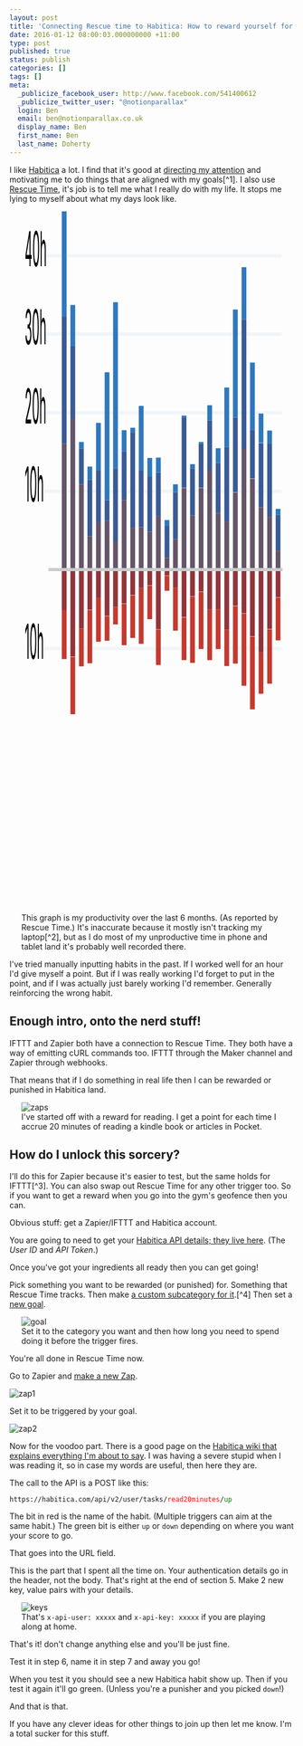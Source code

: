```yaml
--- 
layout: post 
title: 'Connecting Rescue time to Habitica: How to reward yourself for doing useful things without using up all your brain power' 
date: 2016-01-12 08:00:03.000000000 +11:00 
type: post 
published: true 
status: publish 
categories: [] 
tags: [] 
meta:
  _publicize_facebook_user: http://www.facebook.com/541400612 
  _publicize_twitter_user: "@notionparallax" 
  login: Ben 
  email: ben@notionparallax.co.uk 
  display_name: Ben 
  first_name: Ben 
  last_name: Doherty 
---
```

<style type="text/css">
figure {
    width: 33em;
    margin: auto;
}
svg.prod-graph {
    width: 63vh;
    height: 31vh;
}
.post img {
    margin: 1em 0;
}
span.name {
    color: red;
}
span.direction {
    color: green;
}
</style>
<p>I like <a href="https://habitica.com" title="formerly Habit RPG">Habitica</a> a lot. I find that it's good at <a href="http://habitica.wikia.com/wiki/Adapting_HabitRPG_for_ADHD">directing my attention</a> and motivating me to do things that are aligned with my goals[^1]. I also use <a href="https://www.rescuetime.com">Rescue Time</a>, it's job is to tell me what I really do with my life. It stops me lying to myself about what my days look like.
    <!--more-->
</p>
<figure>
<svg markdown="0" class="prod-graph" xmlns="http://www.w3.org/2000/svg" preserveaspectratio="none" viewbox="0 0 310 181" height="181">
    <g transform="matrix(1 0 0 .89485 20 129.754)">
        <line class="ybaseline" y1="-64.3" y2="-64.3" x2="289" x1="6.5" stroke="#f2f5f7" />
        <text class="ylabel" x="-16" y="-61.3" text-anchor="left">10h</text>
        <line class="ybaseline" y1="-86.9" y2="-86.9" x2="289" x1="6.5" stroke="#f2f5f7" />
        <text class="ylabel" x="-16" y="-83.9" text-anchor="left">20h</text>
        <line class="ybaseline" y1="-109.6" y2="-109.6" x2="289" x1="6.5" stroke="#f2f5f7" />
        <text class="ylabel" x="-16" y="-106.6" text-anchor="left">30h</text>
        <line class="ybaseline" y1="-132.2" y2="-132.2" x2="289" x1="6.5" stroke="#f2f5f7" />
        <text class="ylabel" x="-16" y="-129.2" text-anchor="left">40h</text>
        <line class="ybaseline" y1="-19" y2="-19" x2="289" x1="6.5" stroke="#f2f5f7" />
        <text class="ylabel" x="-16" y="-16" text-anchor="left">10h</text>
        <g transform="matrix(1.89176 0 0 1 -241.974 0)" class="level" fill="#c5392f">
            <rect width="3" height="14.1" y="-30" x="142.7" />
            <rect width="3" height="16.5" y="-16.5" x="148.1" />
            <rect width="3" height="10.9" y="-24.7" x="153.5" />
            <rect width="3" height="15.3" y="-30" x="158.8" />
            <rect width="3" height="12.7" y="-33.6" x="164.2" />
            <rect width="3" height="7.1" y="-28.3" x="169.6" />
            <rect width="3" height="5" y="-30.9" x="174.9" />
            <rect width="3" height="11.9" y="-31.8" x="180.3" />
            <rect width="3" height="12.3" y="-34.3" x="185.7" />
            <rect width="3" height="16.1" y="-36.4" x="191" />
            <rect width="3" height="9.7" y="-37.1" x="196.4" />
            <rect width="3" height="10.2" y="-24.4" x="201.8" />
            <rect width="3" height="4.3" y="-39.9" x="207.2" />
            <rect width="3" height="12.4" y="-36.5" x="212.5" />
            <rect width="3" height="12.3" y="-27.9" x="217.9" />
            <rect width="3" height="19.1" y="-33.9" x="223.2" />
            <rect width="3" height="16.5" y="-35.3" x="228.6" />
            <rect width="3" height="14.7" y="-30.3" x="234" />
            <rect width="3" height="11.5" y="-30.3" x="239.3" />
            <rect width="3" height="10.5" y="-24.4" x="244.7" />
            <rect width="3" height="16.6" y="-31.2" x="250.1" />
            <rect width="3" height="20.8" y="-29" x="255.5" />
            <rect width="3" height="21" y="-22.4" x="260.8" />
            <rect width="3" height="11.9" y="-17.8" x="266.2" />
            <rect width="3" height="15.7" y="-24.5" x="271.6" />
            <rect width="3" height="12.3" y="-33.6" x="276.9" />
        </g>
        <g transform="matrix(1.89176 0 0 1 -241.974 0)" class="level" fill="#92343b">
            <rect width="3" height="11.7" y="-41.7" x="142.7" />
            <rect width="3" height="25.1" y="-41.7" x="148.1" />
            <rect width="3" height="17" y="-41.7" x="153.5" />
            <rect width="3" height="11.6" y="-41.7" x="158.8" />
            <rect width="3" height="8.1" y="-41.7" x="164.2" />
            <rect width="3" height="13.3" y="-41.7" x="169.6" />
            <rect width="3" height="10.8" y="-41.7" x="174.9" />
            <rect width="3" height="9.8" y="-41.7" x="180.3" />
            <rect width="3" height="7.3" y="-41.7" x="185.7" />
            <rect width="3" height="5.3" y="-41.7" x="191" />
            <rect width="3" height="4.5" y="-41.7" x="196.4" />
            <rect width="3" height="17.2" y="-41.7" x="201.8" />
            <rect width="3" height="1.7" y="-41.7" x="207.2" />
            <rect width="3" height="5.2" y="-41.7" x="212.5" />
            <rect width="3" height="13.7" y="-41.7" x="217.9" />
            <rect width="3" height="7.7" y="-41.7" x="223.2" />
            <rect width="3" height="6.3" y="-41.7" x="228.6" />
            <rect width="3" height="11.4" y="-41.7" x="234" />
            <rect width="3" height="11.4" y="-41.7" x="239.3" />
            <rect width="3" height="17.3" y="-41.7" x="244.7" />
            <rect width="3" height="10.4" y="-41.7" x="250.1" />
            <rect width="3" height="12.6" y="-41.7" x="255.5" />
            <rect width="3" height="19.2" y="-41.7" x="260.8" />
            <rect width="3" height="23.9" y="-41.7" x="266.2" />
            <rect width="3" height="17.1" y="-41.7" x="271.6" />
            <rect width="3" height="8" y="-41.7" x="276.9" />
        </g>
        <g transform="matrix(1.89176 0 0 1 -241.974 0)" class="level" fill="#655568">
            <rect width="3" height="36.4" y="-78" x="142.7" />
            <rect width="3" height="43.6" y="-85.3" x="148.1" />
            <rect width="3" height="24.6" y="-66.3" x="153.5" />
            <rect width="3" height="9.7" y="-51.3" x="158.8" />
            <rect width="3" height="13.7" y="-55.3" x="164.2" />
            <rect width="3" height="14.3" y="-55.9" x="169.6" />
            <rect width="3" height="8.2" y="-49.9" x="174.9" />
            <rect width="3" height="20.1" y="-61.7" x="180.3" />
            <rect width="3" height="12.1" y="-53.8" x="185.7" />
            <rect width="3" height="12.2" y="-53.9" x="191" />
            <rect width="3" height="10.9" y="-52.6" x="196.4" />
            <rect width="3" height="15.5" y="-57.1" x="201.8" />
            <rect width="3" height="3.5" y="-45.1" x="207.2" />
            <rect width="3" height="8.8" y="-50.5" x="212.5" />
            <rect width="3" height="23.6" y="-65.2" x="217.9" />
            <rect width="3" height="15.6" y="-57.3" x="223.2" />
            <rect width="3" height="23.6" y="-65.2" x="228.6" />
            <rect width="3" height="28.5" y="-70.2" x="234" />
            <rect width="3" height="16.3" y="-58" x="239.3" />
            <rect width="3" height="14" y="-55.6" x="244.7" />
            <rect width="3" height="22.3" y="-63.9" x="250.1" />
            <rect width="3" height="35" y="-76.7" x="255.5" />
            <rect width="3" height="26.3" y="-67.9" x="260.8" />
            <rect width="3" height="18" y="-59.6" x="266.2" />
            <rect width="3" height="15.3" y="-56.9" x="271.6" />
            <rect width="3" height="5.5" y="-47.1" x="276.9" />
        </g>
        <g transform="matrix(1.89176 0 0 1 -241.974 0)" class="level" fill="#395b96">
            <rect width="3" height="36.8" y="-114.8" x="142.7" />
            <rect width="3" height="20.9" y="-106.2" x="148.1" />
            <rect width="3" height="10.3" y="-76.6" x="153.5" />
            <rect width="3" height="16.3" y="-67.6" x="158.8" />
            <rect width="3" height="15" y="-70.3" x="164.2" />
            <rect width="3" height="5.8" y="-61.7" x="169.6" />
            <rect width="3" height="21" y="-70.9" x="174.9" />
            <rect width="3" height="14.1" y="-75.8" x="180.3" />
            <rect width="3" height="27.4" y="-81.2" x="185.7" />
            <rect width="3" height="16.4" y="-70.3" x="191" />
            <rect width="3" height="15.9" y="-68.5" x="196.4" />
            <rect width="3" height="12.6" y="-69.7" x="201.8" />
            <rect width="3" height="9.2" y="-54.3" x="207.2" />
            <rect width="3" height="13.5" y="-64" x="212.5" />
            <rect width="3" height="20.3" y="-85.6" x="217.9" />
            <rect width="3" height="13.6" y="-70.9" x="223.2" />
            <rect width="3" height="12.7" y="-78" x="228.6" />
            <rect width="3" height="14.6" y="-84.7" x="234" />
            <rect width="3" height="14.5" y="-72.5" x="239.3" />
            <rect width="3" height="21.4" y="-77" x="244.7" />
            <rect width="3" height="21.5" y="-85.5" x="250.1" />
            <rect width="3" height="37.2" y="-113.8" x="255.5" />
            <rect width="3" height="14" y="-82" x="260.8" />
            <rect width="3" height="18.6" y="-78.2" x="266.2" />
            <rect width="3" height="21.2" y="-78.1" x="271.6" />
            <rect width="3" height="10.4" y="-57.5" x="276.9" />
        </g>
        <g transform="matrix(1.89176 0 0 1 -241.974 0)" class="level" fill="#2f78bd">
            <rect width="3" height="30.2" y="-145" x="142.7" />
            <rect width="3" height="11.8" y="-118" x="148.1" />
            <rect width="3" height="1.9" y="-78.5" x="153.5" />
            <rect width="3" height="3.8" y="-71.4" x="158.8" />
            <rect width="3" height="13.7" y="-84" x="164.2" />
            <rect width="3" height="36.9" y="-98.6" x="169.6" />
            <rect width="3" height="47.9" y="-118.8" x="174.9" />
            <rect width="3" height="6.1" y="-81.9" x="180.3" />
            <rect width="3" height="1.4" y="-82.6" x="185.7" />
            <rect width="3" height="18.6" y="-88.9" x="191" />
            <rect width="3" height="5.4" y="-73.9" x="196.4" />
            <rect width="3" height="4.3" y="-74" x="201.8" />
            <rect width="3" height="1.7" y="-56" x="207.2" />
            <rect width="3" height="2.3" y="-66.3" x="212.5" />
            <rect width="3" height=".5" y="-86.1" x="217.9" />
            <rect width="3" height="1.2" y="-72.1" x="223.2" />
            <rect width="3" height=".5" y="-78.5" x="228.6" />
            <rect width="3" height="4.4" y="-89.1" x="234" />
            <rect width="3" height="4.2" y="-76.7" x="239.3" />
            <rect width="3" height="17.2" y="-94.2" x="244.7" />
            <rect width="3" height="31.2" y="-116.7" x="250.1" />
            <rect width="3" height="15.1" y="-128.9" x="255.5" />
            <rect width="3" height="19.4" y="-101.4" x="260.8" />
            <rect width="3" height="8.4" y="-86.7" x="266.2" />
            <rect width="3" height="3.7" y="-81.8" x="271.6" />
            <rect width="3" height="1.7" y="-59.2" x="276.9" />
        </g>
        <line x2="290" y2="-41.7" y1="-41.7" x1="12.1" class="ybaseline" stroke="#c9cccf" stroke-width=".9" />
    </g>
</svg>
<figcaption>This graph is my productivity over the last 6 months. (As reported by Rescue Time.) It's inaccurate because it mostly isn't tracking my laptop[^2], but as I do most of my unproductive time in phone and tablet land it's probably well recorded there.
</figcaption>
</figure>
<p>I've tried manually inputting habits in the past. If I worked well for an hour I'd give myself a point. But if I was really working I'd forget to put in the point, and if I was actually just barely working I'd remember. Generally reinforcing the wrong habit.</p>
<h2>Enough intro, onto the nerd stuff!</h2>
<p>IFTTT and Zapier both have a connection to Rescue Time. They both have a way of emitting cURL commands too. IFTTT through the Maker channel and Zapier through webhooks.</p>
<p>That means that if I do something in real life then I can be rewarded or punished in Habitica land.</p>
<figure>
<img src="{{ site.baseurl }}/assets/zaps.png" alt="zaps" class="alignnone size-full wp-image-2723" />
<figcaption>I've started off with a reward for reading. I get a point for each time I accrue 20 minutes of reading a kindle book or articles in Pocket.
</figcaption>
</figure>
<h2>How do I unlock this sorcery?</h2>
<p>I'll do this for Zapier because it's easier to test, but the same holds for IFTTT[^3]. You can also swap out Rescue Time for any other trigger too. So if you want to get a reward when you go into the gym's geofence then you can.</p>
<p>Obvious stuff: get a Zapier/IFTTT and Habitica account.</p>
<p>You are going to need to get your <a href="https://habitica.com/#/options/settings/api">Habitica API details; they live here</a>. (The <em>User ID</em> and <em>API Token</em>.)</p>
<p>Once you've got your ingredients all ready then you can get going!</p>
<p>Pick something you want to be rewarded (or punished) for. Something that Rescue Time tracks. Then make <a href="https://www.rescuetime.com/categories">a custom subcategory for it</a>.[^4] Then set a <a href="https://www.rescuetime.com/goals">new goal</a>. </p>
<figure>
<img src="{{ site.baseurl }}/assets/goal.png" alt="goal" class="alignnone size-full wp-image-2726" />
<figcaption>Set it to the category you want and then how long you need to spend doing it before the trigger fires.
</figcaption>
</figure>
<p>You're all done in Rescue Time now.</p>
<p>Go to Zapier and <a href="https://zapier.com/app/editor">make a new Zap</a>. </p>
<p><img src="{{ site.baseurl }}/assets/zap1.png" alt="zap1" class="alignnone size-full wp-image-2729" /></p>
<p>Set it to be triggered by your goal.</p>
<p><img src="{{ site.baseurl }}/assets/zap2-1.png" alt="zap2" class="alignnone size-medium wp-image-2728" /></p>
<p>Now for the voodoo part. There is a good page on the <a href="http://habitica.wikia.com/wiki/Application_Programming_Interface">Habitica wiki that explains everything I'm about to say</a>. I was having a severe stupid when I was reading it, so in case my words are useful, then here they are.</p>
<p>The call to the API is a POST like this:</p>
<p><code>https://habitica.com/api/v2/user/tasks/<span class="name">read20minutes</span>/<span class="direction">up</span></code></p>
<p>The bit in red is the name of the habit. (Multiple triggers can aim at the same habit.) The green bit is either <code>up</code> or <code>down</code> depending on where you want your score to go.</p>
<p>That goes into the URL field.</p>
<p>This is the part that I spent all the time on. Your authentication details go in the header, not the body. That's right at the end of section 5. Make 2 new key, value pairs with your details.</p>
<figure>
<img class="alignnone size-full wp-image-2730" src="{{ site.baseurl }}/assets/keys.png" alt="keys" />
<figcaption>That's <code>x-api-user: xxxxx</code> and <code>x-api-key: xxxxx</code> if you are playing along at home.
</figcaption>
</figure>
<p>That's it! don't change anything else and you'll be just fine.</p>
<p>Test it in step 6, name it in step 7 and away you go!</p>
<p>When you test it you should see a new Habitica habit show up. Then if you test it again it'll go green. (Unless you're a punisher and you picked <code>down</code>!)</p>
<p>And that is that.</p>
<p>If you have any clever ideas for other things to join up then let me know. I'm a total sucker for this stuff.</p>

[^1]: i.e. it gets me to do things that the good version of myself thinks are useful. The things that--given some time to think about it and plan--I would want to be doing. 

[^2]: Rescue Time for Linux is a process that you need to start manually. I'm sure that's the Linux way, but it's super annoying. "Just make a startup script" sure, one day. 

[^3]: Now that I've got it working, I'd actually make it in IFTTT, Zapier is pretty crippled unless you pay real money for it. 

[^4]: You can put other activities into that category if you want them measured on the same timer if you like.
